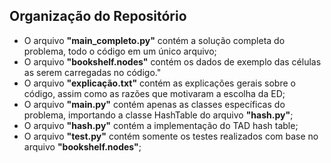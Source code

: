 ## Organização do Repositório

* O arquivo **"main_completo.py"** contém a solução completa do problema, todo o código em um único arquivo;
* O arquivo **"bookshelf.nodes"** contém os dados de exemplo das células as serem carregadas no código."
* O arquivo **"explicação.txt"** contém as explicações gerais sobre o código, assim como as razões que motivaram a escolha da ED;
* O arquivo **"main.py"** contém apenas as classes específicas do problema, importando a classe HashTable do arquivo **"hash.py"**;
* O arquivo **"hash.py"** contém a implementação do TAD hash table;
* O arquivo **"test.py"** contém somente os testes realizados com base no arquivo **"bookshelf.nodes"**;
